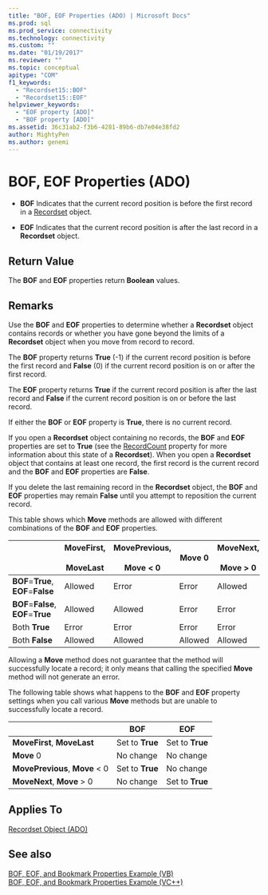 ```yaml
---
title: "BOF, EOF Properties (ADO) | Microsoft Docs"
ms.prod: sql
ms.prod_service: connectivity
ms.technology: connectivity
ms.custom: ""
ms.date: "01/19/2017"
ms.reviewer: ""
ms.topic: conceptual
apitype: "COM"
f1_keywords: 
  - "Recordset15::BOF"
  - "Recordset15::EOF"
helpviewer_keywords: 
  - "EOF property [ADO]"
  - "BOF property [ADO]"
ms.assetid: 36c31ab2-f3b6-4281-89b6-db7e04e38fd2
author: MightyPen
ms.author: genemi
---
```

# BOF, EOF Properties (ADO)
-   **BOF** Indicates that the current record position is before the first record in a [Recordset](../../../ado/reference/ado-api/recordset-object-ado.md) object.  
  
-   **EOF** Indicates that the current record position is after the last record in a **Recordset** object.  
  
## Return Value  
 The **BOF** and **EOF** properties return **Boolean** values.  
  
## Remarks  
 Use the **BOF** and **EOF** properties to determine whether a **Recordset** object contains records or whether you have gone beyond the limits of a **Recordset** object when you move from record to record.  
  
 The **BOF** property returns **True** (-1) if the current record position is before the first record and **False** (0) if the current record position is on or after the first record.  
  
 The **EOF** property returns **True** if the current record position is after the last record and **False** if the current record position is on or before the last record.  
  
 If either the **BOF** or **EOF** property is **True**, there is no current record.  
  
 If you open a **Recordset** object containing no records, the **BOF** and **EOF** properties are set to **True** (see the [RecordCount](../../../ado/reference/ado-api/recordcount-property-ado.md) property for more information about this state of a **Recordset**). When you open a **Recordset** object that contains at least one record, the first record is the current record and the **BOF** and **EOF** properties are **False**.  
  
 If you delete the last remaining record in the **Recordset** object, the **BOF** and **EOF** properties may remain **False** until you attempt to reposition the current record.  
  
 This table shows which **Move** methods are allowed with different combinations of the **BOF** and **EOF** properties.  
  
||MoveFirst,<br /><br /> MoveLast|MovePrevious,<br /><br /> Move < 0|Move 0|MoveNext,<br /><br /> Move > 0|  
|------|-----------------------------|---------------------------------|------------|-----------------------------|  
|**BOF**=**True**, **EOF**=**False**|Allowed|Error|Error|Allowed|  
|**BOF**=**False**, **EOF**=**True**|Allowed|Allowed|Error|Error|  
|Both **True**|Error|Error|Error|Error|  
|Both **False**|Allowed|Allowed|Allowed|Allowed|  
  
 Allowing a **Move** method does not guarantee that the method will successfully locate a record; it only means that calling the specified **Move** method will not generate an error.  
  
 The following table shows what happens to the **BOF** and **EOF** property settings when you call various **Move** methods but are unable to successfully locate a record.  
  
||BOF|EOF|  
|------|---------|---------|  
|**MoveFirst**, **MoveLast**|Set to **True**|Set to **True**|  
|**Move** 0|No change|No change|  
|**MovePrevious**, **Move** < 0|Set to **True**|No change|  
|**MoveNext**, **Move** > 0|No change|Set to **True**|  
  
## Applies To  
 [Recordset Object (ADO)](../../../ado/reference/ado-api/recordset-object-ado.md)  
  
## See also  
 [BOF, EOF, and Bookmark Properties Example (VB)](../../../ado/reference/ado-api/bof-eof-and-bookmark-properties-example-vb.md)   
 [BOF, EOF, and Bookmark Properties Example (VC++)](../../../ado/reference/ado-api/bof-eof-and-bookmark-properties-example-vc.md)   
